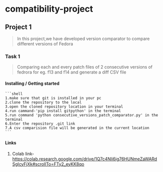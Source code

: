 # compatibility-project

## Project 1 
>In this project,we have developed version comparator to compare different versions of Fedora

  ### Task 1
  >Comparing each and every patch files of 2 consecutive versions of fedrora for eg. f13 and f14 and generate a diff CSV file 

  #### Installing / Getting started
    
    ```shell
    1.make sure that git is installed in your pc
    2.clone the repository to the local
    3.open the cloned repository location in your terminal
    4.run cammand-'pip install gitpython' in the terminal 
    5.run command 'python consecutive_versions_patch_comparator.py' in the terminal
    6.Enter the repository .git link
    7.A csv comparision file will be generated in the current location
    ```
  #### Links
  1. Colab link-https://colab.research.google.com/drive/1Q7c4Nli6ig76HUNmeZaWARdSgIcyFjXk#scrollTo=FTy2_eyKK8qo  
